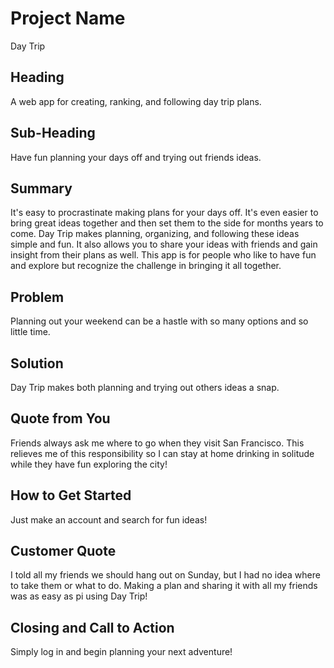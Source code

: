# Project Name #
Day Trip

## Heading ##
A web app for creating, ranking, and following day trip plans.

## Sub-Heading ##
Have fun planning your days off and trying out friends ideas.

## Summary ##
It's easy to procrastinate making plans for your days off. It's even easier to bring great ideas together and then set them to the side for months years to come. Day Trip makes planning, organizing, and following these ideas simple and fun. It also allows you to share your ideas with friends and gain insight from their plans as well. This app is for people who like to have fun and explore but recognize the challenge in bringing it all together.

## Problem ##
Planning out your weekend can be a hastle with so many options and so little time.

## Solution ##
Day Trip makes both planning and trying out others ideas a snap.

## Quote from You ##
Friends always ask me where to go when they visit San Francisco. This relieves me of this responsibility so I can stay at home drinking in solitude while they have fun exploring the city!

## How to Get Started ##
Just make an account and search for fun ideas!

## Customer Quote ##
I told all my friends we should hang out on Sunday, but I had no idea where to take them or what to do. Making a plan and sharing it with all my friends was as easy as pi using Day Trip!

## Closing and Call to Action ##
Simply log in and begin planning your next adventure!
